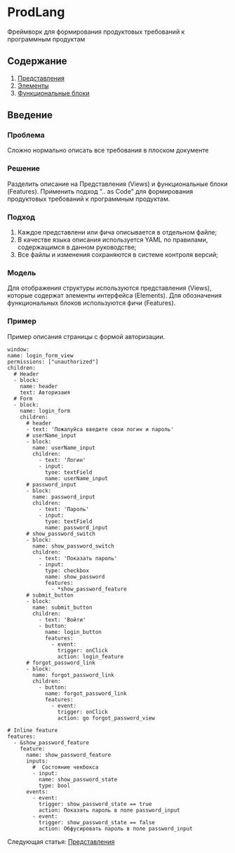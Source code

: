 # ProdLang
Фреймворк для формирования продуктовых требований к программным продуктам
## Содержание
1. [Представления](./views/views.md)
2. [Элементы](./views/elements.md)
3. [Функциональные блоки](./features/features.md)

## Введение
### Проблема
Сложно нормально описать все требования в плоском документе 
### Решение
Разделить описание на Представления (Views) и функциональные блоки (Features). Применить подход ".. as Code" для формирования продуктовых требований к программным продуктам.
### Подход
1. Каждое представлени или фича описывается в отдельном файле;
2. В качестве языка описания используется YAML по правилами, содержащимся в данном руководстве;
3. Все файлы и изменения сохраняются в системе контроля версий;

### Модель
Для отображения структуры используются представления (Views), которые содержат элементы интерфейса (Elements). Для обозначения функциональных блоков используются фичи (Features).

### Пример
Пример описания страницы с формой авторизации.
~~~
window:
name: login_form_view
permissions: ["unauthorized"]
children:
  # Header
  - block:
    name: header
    text: Авторизаия
  # Form
  - block:
    name: login_form
    children:
      # header
      - text: 'Пожалуйса введите свои логин и пароль'
      # userName_input
      - block:
        name: userName_input
        children:
          - text: 'Логин'
          - input:
            tyoe: textField
            name: userName_input
      # password_input
      - block:
        name: password_input
        children:
          - text: 'Пароль'
          - input:
            tyoe: textField 
            name: password_input
      # show_password_switch
      - block:
        name: show_password_switch
        children:
          - text: 'Показать пароль'
          - input:
            type: checkbox
            name: show_password
            features:
              - *show_password_feature
      # submit_button
      - block:
        name: submit_button
        children:
          - text: 'Войти'
          - button:
            name: login_button
            features:
              - event:
                trigger: onClick
                action: login_feature
      # forgot_password_link
      - block:
        name: forgot_password_link
        children:
          - button:
            name: forgot_password_link
            features:
              - event:
                trigger: onClick
                action: go forgot_password_view

# Inline feature
features:
  - &show_password_feature
    feature:
      name: show_password_feature
      inputs: 
        #  Состояние чекбокса
        - input:
          name: show_password_state 
          type: bool
      events:
        - event:
          trigger: show_password_state == true
          action: Показать пароль в поле password_input
        - event:
          trigger: show_password_state == false
          action: Обфусировать пароль в поле password_input 

~~~

Следующая статья: [Представления](./views/views.md)